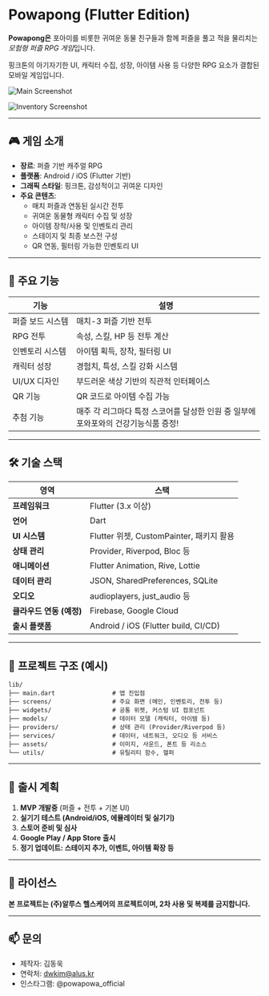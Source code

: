# Powapong (Flutter Edition)

**Powapong은** 포아미를 비롯한 귀여운 동물 친구들과 함께 퍼즐을 풀고 적을 물리치는 *모험형 퍼즐 RPG 게임*입니다.

핑크톤의 아기자기한 UI, 캐릭터 수집, 성장, 아이템 사용 등 다양한 RPG 요소가 결합된 모바일 게임입니다.

![Main Screenshot](./screenshots/main_screen.png)

![Inventory Screenshot](./screenshots/inventory_screen.png)

---

## 🎮 게임 소개

- **장르**: 퍼즐 기반 캐주얼 RPG
- **플랫폼**: Android / iOS (Flutter 기반)
- **그래픽 스타일**: 핑크톤, 감성적이고 귀여운 디자인
- **주요 콘텐츠**:
  - 매치 퍼즐과 연동된 실시간 전투
  - 귀여운 동물형 캐릭터 수집 및 성장
  - 아이템 장착/사용 및 인벤토리 관리
  - 스테이지 및 최종 보스전 구성
  - QR 연동, 필터링 가능한 인벤토리 UI

---

## 🧩 주요 기능

| 기능             | 설명                                                                                    |
| ---------------- | --------------------------------------------------------------------------------------- |
| 퍼즐 보드 시스템 | 매치-3 퍼즐 기반 전투                                                                   |
| RPG 전투         | 속성, 스킬, HP 등 전투 계산                                                             |
| 인벤토리 시스템  | 아이템 획득, 장착, 필터링 UI                                                            |
| 캐릭터 성장      | 경험치, 특성, 스킬 강화 시스템                                                          |
| UI/UX 디자인     | 부드러운 색상 기반의 직관적 인터페이스                                                  |
| QR 기능          | QR 코드로 아이템 수집 가능                                                              |
| 추첨 기능        | 매주 각 리그마다 특정 스코어를 달성한 인원 중 일부에<br />포와포와의 건강기능식품 증정! |

---

## 🛠 기술 스택

| 영역                     | 스택                                     |
| ------------------------ | ---------------------------------------- |
| **프레임워크**           | Flutter (3.x 이상)                       |
| **언어**                 | Dart                                     |
| **UI 시스템**            | Flutter 위젯, CustomPainter, 패키지 활용 |
| **상태 관리**            | Provider, Riverpod, Bloc 등              |
| **애니메이션**           | Flutter Animation, Rive, Lottie          |
| **데이터 관리**          | JSON, SharedPreferences, SQLite          |
| **오디오**               | audioplayers, just_audio 등              |
| **클라우드 연동 (예정)** | Firebase, Google Cloud                   |
| **출시 플랫폼**          | Android / iOS (Flutter build, CI/CD)     |

---

## 📁 프로젝트 구조 (예시)

```plaintext
lib/
├── main.dart                # 앱 진입점
├── screens/                 # 주요 화면 (메인, 인벤토리, 전투 등)
├── widgets/                 # 공통 위젯, 커스텀 UI 컴포넌트
├── models/                  # 데이터 모델 (캐릭터, 아이템 등)
├── providers/               # 상태 관리 (Provider/Riverpod 등)
├── services/                # 데이터, 네트워크, 오디오 등 서비스
├── assets/                  # 이미지, 사운드, 폰트 등 리소스
└── utils/                   # 유틸리티 함수, 헬퍼
```

---

## 🚀 출시 계획

1. **MVP 개발중** (퍼즐 + 전투 + 기본 UI)
2. **실기기 테스트 (Android/iOS, 에뮬레이터 및 실기기)**
3. **스토어 준비 및 심사**
4. **Google Play / App Store 출시**
5. **정기 업데이트: 스테이지 추가, 이벤트, 아이템 확장 등**

---

## 📝 라이선스

**본 프로젝트는 (주)알루스 헬스케어의 프로젝트이며, 2차 사용 및 복제를 금지합니다.**

---

## 📫 문의

- 제작자: 김동욱
- 연락처: dwkim@alus.kr
- 인스타그램: @powapowa_official
